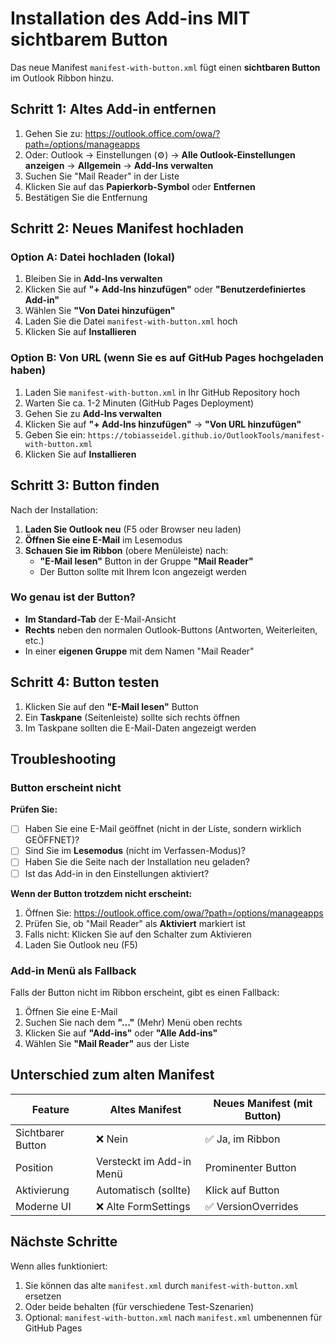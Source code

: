 # Installation des Add-ins MIT sichtbarem Button

Das neue Manifest `manifest-with-button.xml` fügt einen **sichtbaren Button** im Outlook Ribbon hinzu.

## Schritt 1: Altes Add-in entfernen

1. Gehen Sie zu: https://outlook.office.com/owa/?path=/options/manageapps
2. Oder: Outlook → Einstellungen (⚙️) → **Alle Outlook-Einstellungen anzeigen** → **Allgemein** → **Add-Ins verwalten**
3. Suchen Sie "Mail Reader" in der Liste
4. Klicken Sie auf das **Papierkorb-Symbol** oder **Entfernen**
5. Bestätigen Sie die Entfernung

## Schritt 2: Neues Manifest hochladen

### Option A: Datei hochladen (lokal)

1. Bleiben Sie in **Add-Ins verwalten**
2. Klicken Sie auf **"+ Add-Ins hinzufügen"** oder **"Benutzerdefiniertes Add-in"**
3. Wählen Sie **"Von Datei hinzufügen"**
4. Laden Sie die Datei `manifest-with-button.xml` hoch
5. Klicken Sie auf **Installieren**

### Option B: Von URL (wenn Sie es auf GitHub Pages hochgeladen haben)

1. Laden Sie `manifest-with-button.xml` in Ihr GitHub Repository hoch
2. Warten Sie ca. 1-2 Minuten (GitHub Pages Deployment)
3. Gehen Sie zu **Add-Ins verwalten**
4. Klicken Sie auf **"+ Add-Ins hinzufügen"** → **"Von URL hinzufügen"**
5. Geben Sie ein: `https://tobiasseidel.github.io/OutlookTools/manifest-with-button.xml`
6. Klicken Sie auf **Installieren**

## Schritt 3: Button finden

Nach der Installation:

1. **Laden Sie Outlook neu** (F5 oder Browser neu laden)
2. **Öffnen Sie eine E-Mail** im Lesemodus
3. **Schauen Sie im Ribbon** (obere Menüleiste) nach:
   - **"E-Mail lesen"** Button in der Gruppe **"Mail Reader"**
   - Der Button sollte mit Ihrem Icon angezeigt werden

### Wo genau ist der Button?

- **Im Standard-Tab** der E-Mail-Ansicht
- **Rechts** neben den normalen Outlook-Buttons (Antworten, Weiterleiten, etc.)
- In einer **eigenen Gruppe** mit dem Namen "Mail Reader"

## Schritt 4: Button testen

1. Klicken Sie auf den **"E-Mail lesen"** Button
2. Ein **Taskpane** (Seitenleiste) sollte sich rechts öffnen
3. Im Taskpane sollten die E-Mail-Daten angezeigt werden

## Troubleshooting

### Button erscheint nicht

**Prüfen Sie:**
- [ ] Haben Sie eine E-Mail geöffnet (nicht in der Liste, sondern wirklich GEÖFFNET)?
- [ ] Sind Sie im **Lesemodus** (nicht im Verfassen-Modus)?
- [ ] Haben Sie die Seite nach der Installation neu geladen?
- [ ] Ist das Add-in in den Einstellungen aktiviert?

**Wenn der Button trotzdem nicht erscheint:**
1. Öffnen Sie: https://outlook.office.com/owa/?path=/options/manageapps
2. Prüfen Sie, ob "Mail Reader" als **Aktiviert** markiert ist
3. Falls nicht: Klicken Sie auf den Schalter zum Aktivieren
4. Laden Sie Outlook neu (F5)

### Add-in Menü als Fallback

Falls der Button nicht im Ribbon erscheint, gibt es einen Fallback:

1. Öffnen Sie eine E-Mail
2. Suchen Sie nach dem **"..."** (Mehr) Menü oben rechts
3. Klicken Sie auf **"Add-ins"** oder **"Alle Add-ins"**
4. Wählen Sie **"Mail Reader"** aus der Liste

## Unterschied zum alten Manifest

| Feature | Altes Manifest | Neues Manifest (mit Button) |
|---------|----------------|------------------------------|
| Sichtbarer Button | ❌ Nein | ✅ Ja, im Ribbon |
| Position | Versteckt im Add-in Menü | Prominenter Button |
| Aktivierung | Automatisch (sollte) | Klick auf Button |
| Moderne UI | ❌ Alte FormSettings | ✅ VersionOverrides |

## Nächste Schritte

Wenn alles funktioniert:
1. Sie können das alte `manifest.xml` durch `manifest-with-button.xml` ersetzen
2. Oder beide behalten (für verschiedene Test-Szenarien)
3. Optional: `manifest-with-button.xml` nach `manifest.xml` umbenennen für GitHub Pages
